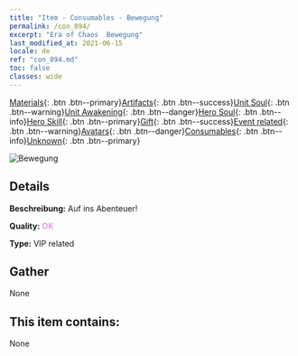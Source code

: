 ```yaml
---
title: "Item - Consumables - Bewegung"
permalink: /con_894/
excerpt: "Era of Chaos  Bewegung"
last_modified_at: 2021-06-15
locale: de
ref: "con_894.md"
toc: false
classes: wide
---
```

 [Materials](/ItemsDE/){: .btn .btn--primary}[Artifacts](/ItemsDE/Artifacts/){: .btn .btn--success}[Unit Soul](/ItemsDE/UnitSoul/){: .btn .btn--warning}[Unit Awakening](/ItemsDE/UnitAwakening/){: .btn .btn--danger}[Hero Soul](/ItemsDE/HeroSoul/){: .btn .btn--info}[Hero Skill](/ItemsDE/HeroSkill/){: .btn .btn--primary}[Gift](/ItemsDE/Gift/){: .btn .btn--success}[Event related](/ItemsDE/Events/){: .btn .btn--warning}[Avatars](/ItemsDE/Avatars/){: .btn .btn--danger}[Consumables](/ItemsDE/Consumables/){: .btn .btn--info}[Unknown](/ItemsDE/Unknown/){: .btn .btn--primary}

 ![Bewegung](/images/t/i_111.png)

## Details
 **Beschreibung:** Auf ins Abenteuer!

 **Quality:** <span style="color: #DA70D6">OK</span>

 **Type:** VIP related

## Gather

  None

## This item contains:

  None

